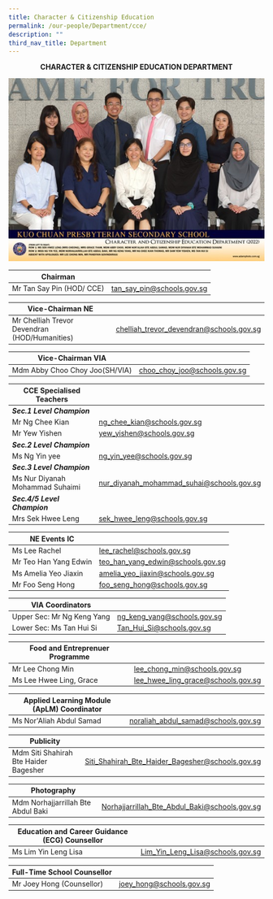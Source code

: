 ```yaml
---
title: Character & Citizenship Education
permalink: /our-people/Department/cce/
description: ""
third_nav_title: Department
---
```

**<center>CHARACTER &amp; CITIZENSHIP EDUCATION DEPARTMENT</center>**

![](/images/Our%20People/Departments/cce.jpg)


| Chairman |  |  
| -------- | -------- | 
| Mr Tan Say Pin (HOD/ CCE)|tan_say_pin@schools.gov.sg | <br><br>

| Vice-Chairman NE |  | 
| -------- | -------- | 
|Mr Chelliah Trevor Devendran (HOD/Humanities)|        chelliah_trevor_devendran@schools.gov.sg |<br><br>

| Vice-Chairman VIA|  |  
| -------- | -------- | 
|Mdm  Abby Choo Choy Joo(SH/VIA)|choo_choy_joo@schools.gov.sg |<br><br>

| CCE Specialised Teachers |  |  
| -------- | -------- | 
|***Sec.1 Level Champion***| |
|Mr Ng Chee Kian|ng_chee_kian@schools.gov.sg |
|Mr Yew Yishen|yew_yishen@schools.gov.sg |
|***Sec.2 Level Champion***| |
|Ms Ng Yin yee|ng_yin_yee@schools.gov.sg |
|***Sec.3 Level Champion***| |
|Ms Nur Diyanah Mohammad Suhaimi|nur_diyanah_mohammad_suhai@schools.gov.sg |
|***Sec.4/5 Level Champion***| |
|Mrs Sek Hwee Leng|sek_hwee_leng@schools.gov.sg  |<br><br>

| NE Events IC |  | 
| -------- | -------- | 
|Ms Lee Rachel  |lee_rachel@schools.gov.sg |
|Mr Teo Han Yang Edwin|teo_han_yang_edwin@schools.gov.sg |
|Ms Amelia Yeo Jiaxin |amelia_yeo_jiaxin@schools.gov.sg |
|Mr Foo Seng Hong|foo_seng_hong@schools.gov.sg |<br><br>

|VIA Coordinators |  | 
| -------- | -------- | 
|Upper Sec: Mr Ng Keng Yang|ng_keng_yang@schools.gov.sg |
|Lower Sec: Ms Tan Hui Si   |Tan_Hui_Si@schools.gov.sg |<br><br>


|**Food and Entreprenuer Programme**| |
| -------- | -------- | 
|Mr Lee Chong Min |lee_chong_min@schools.gov.sg|
|Ms Lee Hwee Ling, Grace|lee_hwee_ling_grace@schools.gov.sg |<br><br>

|**Applied Learning Module (ApLM) Coordinator**| |
| -------- | -------- | 
|Ms Nor'Aliah Abdul Samad |noraliah_abdul_samad@schools.gov.sg|<br><br>

|**Publicity**||
| -------- | -------- | 
|Mdm Siti Shahirah Bte Haider Bagesher|Siti_Shahirah_Bte_Haider_Bagesher@schools.gov.sg|<br><br>

|**Photography**||
| -------- | -------- | 
|Mdm Norhajjarrillah Bte Abdul Baki|Norhajjarrillah_Bte_Abdul_Baki@schools.gov.sg|<br><br>
 
|**Education and Career Guidance (ECG)  Counsellor**||
| -------- | -------- | 
|Ms Lim Yin Leng Lisa   |Lim_Yin_Leng_Lisa@schools.gov.sg|<br><br>

| **Full-Time School Counsellor** ||
| -------- | -------- | 
|Mr Joey Hong (Counsellor) |joey_hong@schools.gov.sg |<br><br>
